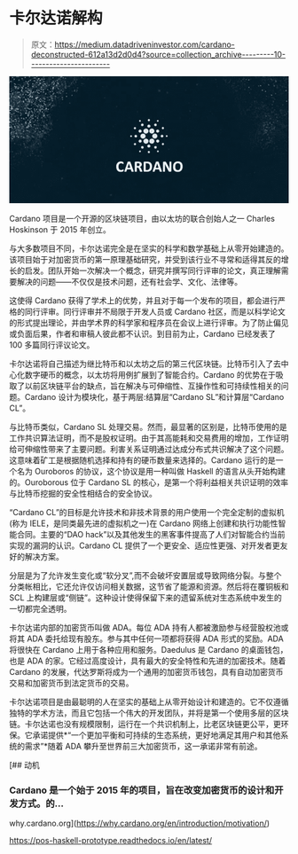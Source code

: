 # 卡尔达诺解构

> 原文：<https://medium.datadriveninvestor.com/cardano-deconstructed-612a13d2d0d4?source=collection_archive---------10----------------------->

![](img/4169e4e51a08909d6125eee64e2d7c2a.png)

Cardano 项目是一个开源的区块链项目，由以太坊的联合创始人之一 Charles Hoskinson 于 2015 年创立。

与大多数项目不同，卡尔达诺完全是在坚实的科学和数学基础上从零开始建造的。该项目始于对加密货币的第一原理基础研究，并受到该行业不寻常和适得其反的增长的启发。团队开始一次解决一个概念，研究并撰写同行评审的论文，真正理解需要解决的问题——不仅仅是技术问题，还有社会学、文化、法律等。

这使得 Cardano 获得了学术上的优势，并且对于每一个发布的项目，都会进行严格的同行评审。同行评审并不局限于开发人员或 Cardano 社区，而是以科学论文的形式提出理论，并由学术界的科学家和程序员在会议上进行评审。为了防止偏见或负面后果，作者和审稿人彼此都不认识。到目前为止，Cardano 已经发表了 100 多篇同行评议论文。

卡尔达诺将自己描述为继比特币和以太坊之后的第三代区块链。比特币引入了去中心化数字硬币的概念，以太坊将用例扩展到了智能合约。Cardano 的优势在于吸取了以前区块链平台的缺点，旨在解决与可伸缩性、互操作性和可持续性相关的问题。Cardano 设计为模块化，基于两层:结算层“Cardano SL”和计算层“Cardano CL”。

与比特币类似，Cardano SL 处理交易。然而，最显著的区别是，比特币使用的是工作共识算法证明，而不是股权证明。由于其高能耗和交易费用的增加，工作证明给可伸缩性带来了主要问题。利害关系证明通过达成分布式共识解决了这个问题。这意味着矿工是根据随机选择和持有的硬币数量来选择的。Cardano 运行的是一个名为 Ouroboros 的协议，这个协议是用一种叫做 Haskell 的语言从头开始构建的。Ouroborous 位于 Cardano SL 的核心，是第一个将利益相关共识证明的效率与比特币挖掘的安全性相结合的安全协议。

“Cardano CL”的目标是允许技术和非技术背景的用户使用一个完全定制的虚拟机(称为 IELE，是同类最先进的虚拟机之一)在 Cardano 网络上创建和执行功能性智能合同。主要的“DAO hack”以及其他发生的黑客事件提高了人们对智能合约当前实现的漏洞的认识。Cardano CL 提供了一个更安全、适应性更强、对开发者更友好的解决方案。

分层是为了允许发生变化或“软分叉”,而不会破坏安置层或导致网络分裂。与整个分类帐相比，它还允许仅访问相关数据，这节省了能源和资源。然后将在覆铜板和 SCL 上构建层或“侧链”。这种设计使得保留下来的遗留系统对生态系统中发生的一切都完全透明。

卡尔达诺内部的加密货币叫做 ADA。每位 ADA 持有人都被激励参与经营股权池或将其 ADA 委托给现有股东。参与其中任何一项都将获得 ADA 形式的奖励。ADA 将很快在 Cardano 上用于各种应用和服务。Daedulus 是 Cardano 的桌面钱包，也是 ADA 的家。它经过高度设计，具有最大的安全特性和先进的加密技术。随着 Cardano 的发展，代达罗斯将成为一个通用的加密货币钱包，具有自动加密货币交易和加密货币到法定货币的交易。

卡尔达诺项目是由最聪明的人在坚实的基础上从零开始设计和建造的。它不仅遵循独特的学术方法，而且它包括一个伟大的开发团队，并将是第一个使用多层的区块链。卡尔达诺也没有规模限制，运行在一个共识机制上，比老区块链更公平，更环保。它承诺提供*“一个更加平衡和可持续的生态系统，更好地满足其用户和其他系统的需求”*随着 ADA 攀升至世界前三大加密货币，这一承诺非常有前途。

[](https://why.cardano.org/en/introduction/motivation/) [## 动机

### Cardano 是一个始于 2015 年的项目，旨在改变加密货币的设计和开发方式。的…

why.cardano.org](https://why.cardano.org/en/introduction/motivation/) 

https://pos-haskell-prototype.readthedocs.io/en/latest/